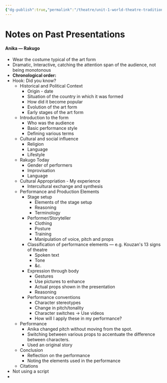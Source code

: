 ```yaml
---
{"dg-publish":true,"permalink":"/theatre/unit-1-world-theatre-traditions/26-07-2022-notes-on-past-presentation/","dgHomeLink":true,"dgPassFrontmatter":false,"dgShowLocalGraph":true}
---
```


# Notes on Past Presentations
#### Anika — Rakugo
- Wear the costume  typical of the art form
- Dramatic, Interactive, catching the attention span of the audience, not being monotonous
- **Chronological order:**
- Hook: Did you know? 
	- Historical and Political Context
		- Origin - date
		- Situation of the country in which it was formed
		- How did it become popular
		- Evolution of the art form
		- Early stages of the art form
	- Introduction to the form
		- Who was the audience
		- Basic performance style
		- Defining various terms
	- Cultural and social influence
		- Religion
		- Language
		- Lifestyle
	- Rakugo Today
		- Gender of performers
		- Improvisation 
		- Language
	- Cultural Appropriation - My experience
		- Intercultural exchange and synthesis
	- Performance and Production Elements
		- Stage setup
			- Elements of the stage setup
			- Reasoning
			- Terminology
		- Performer/Storyteller
			- Clothing
			- Posture
			- Training
			- Manipulation of voice, pitch and props
		- Classification of performance elements — e.g. Kouzan's 13 signs of theatre
			- Spoken text
			- Tone 
			- &c.
		- Expression through body
			- Gestures 
			- Use pictures to enhance 
			- Actual props shown in the presentation
			- Reasoning
		- Performance conventions
			- Character stereotypes
			- Change in pitch/tonality
			- Character switches → Use videos
			- How will I apply these in my performance?
	- Performance
		- Anika changed pitch without moving from the spot. 
		- Switching between various props to accentuate the difference between characters.
		- Used an original story
	- Conclusion
		- Reflection on the performance
		- Noting the elements used in the performance
	- Citations
- Not using a script
- 